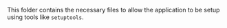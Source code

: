 This folder contains the necessary files to allow the application to be setup using tools like `setuptools`.